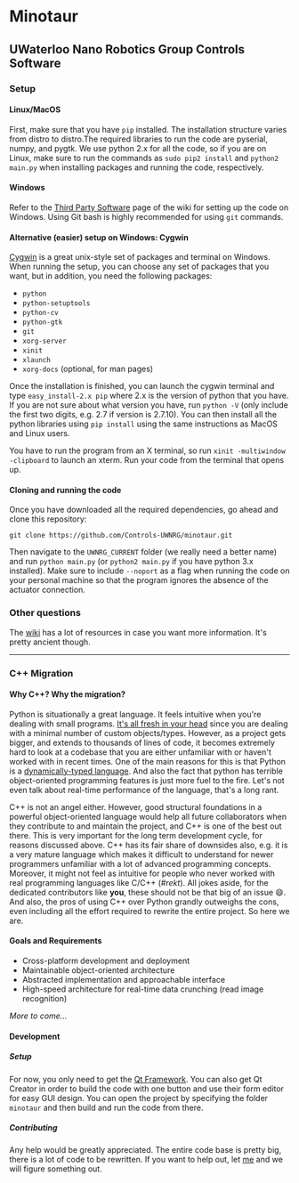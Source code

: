 Minotaur
========
UWaterloo Nano Robotics Group Controls Software
------------------------------------------------------------

### Setup
#### Linux/MacOS
First, make sure that you have `pip` installed. The installation structure varies from distro to distro.The required libraries to run the code are pyserial, numpy, and pygtk. We use python 2.x for all the code, so if you are on Linux, make sure to run the commands as `sudo pip2 install` and `python2 main.py` when installing packages and running the code, respectively.

#### Windows
Refer to the [Third Party Software](https://github.com/Controls-UWNRG/minotaur/wiki/Third-Party-Libraries) page of the wiki for setting up the code on Windows. Using Git bash is highly recommended for using `git` commands.

#### Alternative (easier) setup on Windows: Cygwin
[Cygwin](https://cygwin.com/) is a great unix-style set of packages and terminal on Windows. When running the setup, you can choose any set of packages that you want, but in addition, you need the following packages:
* `python`
* `python-setuptools`
* `python-cv`
* `python-gtk`
* `git`
* `xorg-server`
* `xinit`
* `xlaunch`
* `xorg-docs` (optional, for man pages)

Once the installation is finished, you can launch the cygwin terminal and type `easy_install-2.x pip` where 2.x is the version of python that you have. If you are not sure about what version you have, run `python -V` (only include the first two digits, e.g. 2.7 if version is 2.7.10). You can then install all the python libraries using `pip install` using the same instructions as MacOS and Linux users.

You have to run the program from an X terminal, so run `xinit -multiwindow -clipboard` to launch an xterm. Run your code from the terminal that opens up.

#### Cloning and running the code
Once you have downloaded all the required dependencies, go ahead and clone this repository:
```
git clone https://github.com/Controls-UWNRG/minotaur.git
```
Then navigate to the `UWNRG_CURRENT` folder (we really need a better name) and run `python main.py` (or `python2 main.py` if you have python 3.x installed). Make sure to include `--noport` as a flag when running the code on your personal machine so that the program ignores the absence of the actuator connection.

### Other questions
The [wiki](https://github.com/Controls-UWNRG/minotaur/wiki/) has a lot of resources in case you want more information. It's pretty ancient though.

***

### C++ Migration
#### Why C++? Why the migration?
Python is situationally a great language. It feels intuitive when you're dealing with small programs. [It's all fresh in your head](http://qr.ae/Rgd6JH) since you are dealing with a minimal number of custom objects/types. However, as a project gets bigger, and extends to thousands of lines of code, it becomes extremely hard to look at a codebase that you are either unfamiliar with or haven't worked with in recent times. One of the main reasons for this is that Python is a [dynamically-typed language](https://en.wikipedia.org/wiki/Dynamic_programming_language). And also the fact that python has terrible object-oriented programming features is just more fuel to the fire. Let's not even talk about real-time performance of the language, that's a long rant.  

C++ is not an angel either. However, good structural foundations in a powerful object-oriented language would help all future collaborators when they contribute to and maintain the project, and C++ is one of the best out there. This is very important for the long term development cycle, for reasons discussed above. C++ has its fair share of downsides also, e.g. it is a very mature language which makes it difficult to understand for newer programmers unfamiliar with a lot of advanced programming concepts. Moreover, it might not feel as intuitive for people who never worked with real programming languages like C/C++ (*#rekt*). All jokes aside, for the dedicated contributors like **you**, these should not be that big of an issue :smile:. And also, the pros of using C++ over Python grandly outweighs the cons, even including all the effort required to rewrite the entire project. So here we are.

#### Goals and Requirements
* Cross-platform development and deployment
* Maintainable object-oriented architecture
* Abstracted implementation and approachable interface
* High-speed architecture for real-time data crunching (read image recognition)  

*More to come...*

#### Development
##### Setup
For now, you only need to get the [Qt Framework](http://www.qt.io/download/). You can also get Qt Creator in order to build the code with one button and use their form editor for easy GUI design. You can open the project by specifying the folder `minotaur` and then build and run the code from there.

##### Contributing
Any help would be greatly appreciated. The entire code base is pretty big, there is a lot of code to be rewritten. If you want to help out, let [me](https://github.com/sadmansk) and we will figure something out.
